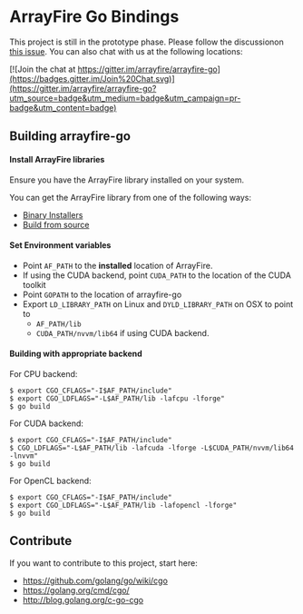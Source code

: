 # ArrayFire Go Bindings

This project is still in the prototype phase. Please follow the discussionon [this issue](https://github.com/arrayfire/arrayfire-go/issues/1). You can also chat with us at the following locations:

[![Join the chat at https://gitter.im/arrayfire/arrayfire-go](https://badges.gitter.im/Join%20Chat.svg)](https://gitter.im/arrayfire/arrayfire-go?utm_source=badge&utm_medium=badge&utm_campaign=pr-badge&utm_content=badge)

## Building arrayfire-go

#### Install ArrayFire libraries
Ensure you have the ArrayFire library installed on your system.

You can get the ArrayFire library from one of the following ways:
 - [Binary Installers](http://arrayfire.com/download)
 - [Build from source](http://github.com/arrayfire/arrayfire)

#### Set Environment variables
- Point `AF_PATH` to the **installed** location of ArrayFire.
- If using the CUDA backend, point `CUDA_PATH` to the location of the CUDA toolkit
- Point `GOPATH` to the location of arrayfire-go
- Export `LD_LIBRARY_PATH` on Linux and `DYLD_LIBRARY_PATH` on OSX to point to
    - `AF_PATH/lib`
    - `CUDA_PATH/nvvm/lib64` if using CUDA backend.

#### Building with appropriate backend

For CPU backend:

    $ export CGO_CFLAGS="-I$AF_PATH/include"
    $ export CGO_LDFLAGS="-L$AF_PATH/lib -lafcpu -lforge"
    $ go build

For CUDA backend:

    $ export CGO_CFLAGS="-I$AF_PATH/include"
    $ CGO_LDFLAGS="-L$AF_PATH/lib -lafcuda -lforge -L$CUDA_PATH/nvvm/lib64 -lnvvm"
    $ go build

For OpenCL backend:

    $ export CGO_CFLAGS="-I$AF_PATH/include"
    $ export CGO_LDFLAGS="-L$AF_PATH/lib -lafopencl -lforge"
    $ go build

## Contribute

If you want to contribute to this project, start here:
+ https://github.com/golang/go/wiki/cgo
+ https://golang.org/cmd/cgo/
+ http://blog.golang.org/c-go-cgo
